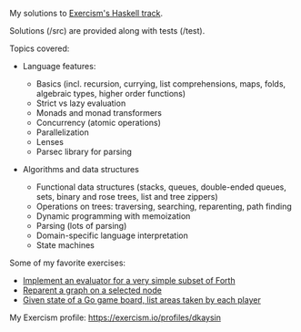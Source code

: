 My solutions to [Exercism's Haskell track](https://exercism.io/tracks/haskell).

Solutions (/src) are provided along with tests (/test).

Topics covered:

* Language features:
	* Basics (incl. recursion, currying, list comprehensions, maps, folds, algebraic types, higher order functions)
	* Strict vs lazy evaluation
	* Monads and monad transformers
	* Concurrency (atomic operations)
	* Parallelization
	* Lenses
	* Parsec library for parsing

* Algorithms and data structures
	* Functional data structures (stacks, queues, double-ended queues, sets, binary and rose trees, list and tree zippers)
	* Operations on trees: traversing, searching, reparenting, path finding
	* Dynamic programming with memoization
	* Parsing (lots of parsing)
	* Domain-specific language interpretation
	* State machines

Some of my favorite exercises:

* [Implement an evaluator for a very simple subset of Forth](03_Hard/forth)
* [Reparent a graph on a selected node](03_Hard/pov)
* [Given state of a Go game board, list areas taken by each player](03_Hard/go-counting)

My Exercism profile: https://exercism.io/profiles/dkaysin